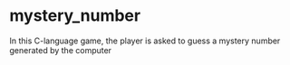 # mystery_number
In this C-language game, the player is asked to guess a mystery number generated by the computer
